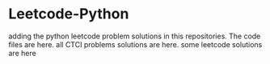 # Leetcode-Python
adding the python leetcode problem solutions in this repositories. 
The code files are here.
all CTCI problems solutions are here.
some leetcode solutions are here




















































































































































































































































































































































































































































